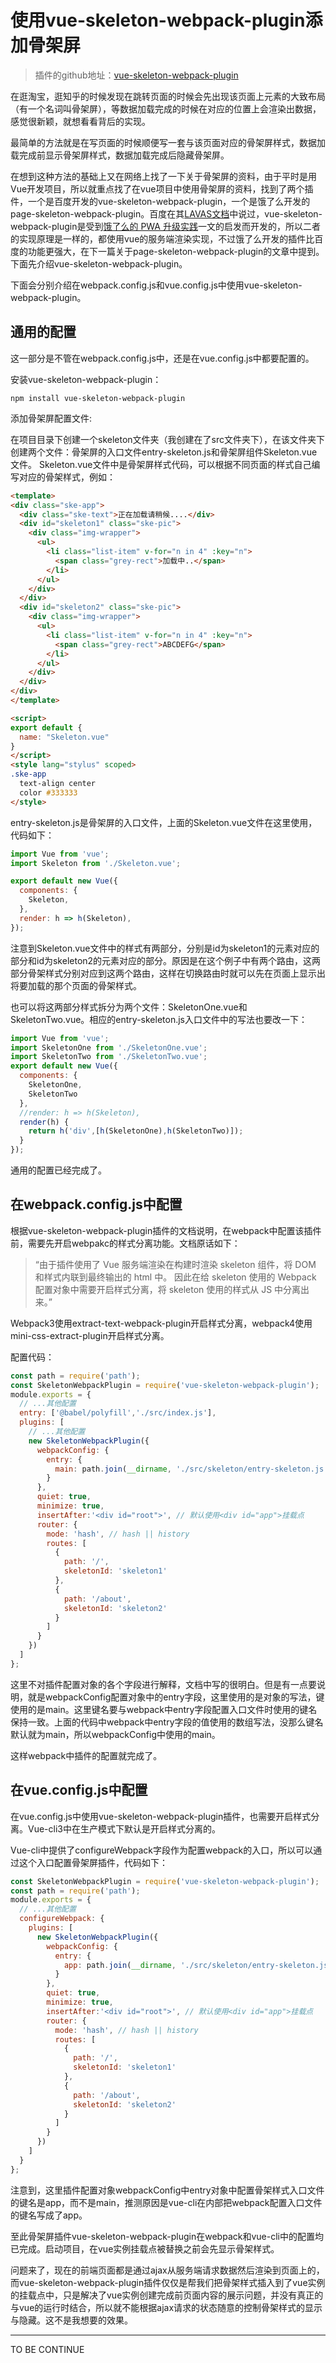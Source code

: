﻿# 使用vue-skeleton-webpack-plugin添加骨架屏
> 插件的github地址：[vue-skeleton-webpack-plugin](https://github.com/lavas-project/vue-skeleton-webpack-plugin)

  在逛淘宝，逛知乎的时候发现在跳转页面的时候会先出现该页面上元素的大致布局（有一个名词叫骨架屏），等数据加载完成的时候在对应的位置上会渲染出数据，感觉很新颖，就想看看背后的实现。

最简单的方法就是在写页面的时候顺便写一套与该页面对应的骨架屏样式，数据加载完成前显示骨架屏样式，数据加载完成后隐藏骨架屏。

在想到这种方法的基础上又在网络上找了一下关于骨架屏的资料，由于平时是用Vue开发项目，所以就重点找了在vue项目中使用骨架屏的资料，找到了两个插件，一个是百度开发的vue-skeleton-webpack-plugin，一个是饿了么开发的page-skeleton-webpack-plugin。百度在其[LAVAS文档](https://lavas.baidu.com/guide/v2/webpack/vue-skeleton-webpack-plugin)中说过，vue-skeleton-webpack-plugin是受到[饿了么的 PWA 升级实践](https://huangxuan.me/2017/07/12/upgrading-eleme-to-pwa/#%E5%9C%A8%E6%9E%84%E5%BB%BA%E6%97%B6%E4%BD%BF%E7%94%A8-vue-%E9%A2%84%E6%B8%B2%E6%9F%93%E9%AA%A8%E6%9E%B6%E5%B1%8F)一文的启发而开发的，所以二者的实现原理是一样的，都使用vue的服务端渲染实现，不过饿了么开发的插件比百度的功能更强大，在下一篇关于page-skeleton-webpack-plugin的文章中提到。下面先介绍vue-skeleton-webpack-plugin。

下面会分别介绍在webpack.config.js和vue.config.js中使用vue-skeleton-webpack-plugin。

## 通用的配置

这一部分是不管在webpack.config.js中，还是在vue.config.js中都要配置的。

安装vue-skeleton-webpack-plugin：
```
npm install vue-skeleton-webpack-plugin
```
添加骨架屏配置文件:

在项目目录下创建一个skeleton文件夹（我创建在了src文件夹下），在该文件夹下创建两个文件：骨架屏的入口文件entry-skeleton.js和骨架屏组件Skeleton.vue文件。
Skeleton.vue文件中是骨架屏样式代码，可以根据不同页面的样式自己编写对应的骨架样式，例如：
```html
<template>
<div class="ske-app">
  <div class="ske-text">正在加载请稍候....</div>
  <div id="skeleton1" class="ske-pic">
    <div class="img-wrapper">
      <ul>
        <li class="list-item" v-for="n in 4" :key="n">
          <span class="grey-rect">加载中..</span>
        </li>
      </ul>
    </div>
  </div>
  <div id="skeleton2" class="ske-pic">
    <div class="img-wrapper">
      <ul>
        <li class="list-item" v-for="n in 4" :key="n">
          <span class="grey-rect">ABCDEFG</span>
        </li>
      </ul>
    </div>
  </div>
</div>
</template>

<script>
export default {
  name: "Skeleton.vue"
}
</script>
<style lang="stylus" scoped>
.ske-app
  text-align center 
  color #333333
</style>

```

entry-skeleton.js是骨架屏的入口文件，上面的Skeleton.vue文件在这里使用，代码如下：
```javascript
import Vue from 'vue';
import Skeleton from './Skeleton.vue';

export default new Vue({
  components: {
    Skeleton,
  },
  render: h => h(Skeleton),
});
```
注意到Skeleton.vue文件中的样式有两部分，分别是id为skeleton1的元素对应的部分和id为skeleton2的元素对应的部分。原因是在这个例子中有两个路由，这两部分骨架样式分别对应到这两个路由，这样在切换路由时就可以先在页面上显示出将要加载的那个页面的骨架样式。

也可以将这两部分样式拆分为两个文件：SkeletonOne.vue和SkeletonTwo.vue。相应的entry-skeleton.js入口文件中的写法也要改一下：
```javascript
import Vue from 'vue';
import SkeletonOne from './SkeletonOne.vue';
import SkeletonTwo from './SkeletonTwo.vue';
export default new Vue({
  components: {
    SkeletonOne,
    SkeletonTwo
  },
  //render: h => h(Skeleton),
  render(h) {
    return h('div',[h(SkeletonOne),h(SkeletonTwo)]);
  }
});
```
通用的配置已经完成了。
## 在webpack.config.js中配置
根据vue-skeleton-webpack-plugin插件的文档说明，在webpack中配置该插件前，需要先开启webpakc的样式分离功能。文档原话如下：
> “由于插件使用了 Vue 服务端渲染在构建时渲染 skeleton 组件，将 DOM 和样式内联到最终输出的 html 中。 因此在给 skeleton 使用的 Webpack 配置对象中需要开启样式分离，将 skeleton 使用的样式从 JS 中分离出来。”

Webpack3使用extract-text-webpack-plugin开启样式分离，webpack4使用mini-css-extract-plugin开启样式分离。

配置代码：
```javascript
const path = require('path');
const SkeletonWebpackPlugin = require('vue-skeleton-webpack-plugin');
module.exports = {
  // ...其他配置
  entry: ['@babel/polyfill','./src/index.js'],
  plugins: [
    // ...其他配置
    new SkeletonWebpackPlugin({
      webpackConfig: {
        entry: {
          main: path.join(__dirname, './src/skeleton/entry-skeleton.js')
        }
      },
      quiet: true,
      minimize: true,
      insertAfter:'<div id="root">', // 默认使用<div id="app">挂载点
      router: {
        mode: 'hash', // hash || history
        routes: [
          {
            path: '/',
            skeletonId: 'skeleton1'
          },
          {
            path: '/about',
            skeletonId: 'skeleton2'
          }
        ]
      }
    })
  ]
};
```

这里不对插件配置对象的各个字段进行解释，文档中写的很明白。但是有一点要说明，就是webpackConfig配置对象中的entry字段，这里使用的是对象的写法，键使用的是main。这里键名要与webpack中entry字段配置入口文件时使用的键名保持一致。上面的代码中webpack中entry字段的值使用的数组写法，没那么键名默认就为main，所以webpackConfig中使用的main。

这样webpack中插件的配置就完成了。
## 在vue.config.js中配置
在vue.config.js中使用vue-skeleton-webpack-plugin插件，也需要开启样式分离。Vue-cli3中在生产模式下默认是开启样式分离的。

Vue-cli中提供了configureWebpack字段作为配置webpack的入口，所以可以通过这个入口配置骨架屏插件，代码如下：
```javascript
const SkeletonWebpackPlugin = require('vue-skeleton-webpack-plugin');
const path = require('path');
module.exports = {
  // ...其他配置
  configureWebpack: {
    plugins: [
      new SkeletonWebpackPlugin({
        webpackConfig: {
          entry: {
            app: path.join(__dirname, './src/skeleton/entry-skeleton.js')
          }
        },
        quiet: true,
        minimize: true,
        insertAfter:'<div id="root">', // 默认使用<div id="app">挂载点
        router: {
          mode: 'hash', // hash || history
          routes: [
            {
              path: '/',
              skeletonId: 'skeleton1'
            },
            {
              path: '/about',
              skeletonId: 'skeleton2'
            }
          ]
        }
      })
    ]
  }
};
```

注意到，这里插件配置对象webpackConfig中entry对象中配置骨架样式入口文件的键名是app，而不是main，推测原因是vue-cli在内部把webpack配置入口文件的键名写成了app。

至此骨架屏插件vue-skeleton-webpack-plugin在webpack和vue-cli中的配置均已完成。启动项目，在vue实例挂载点被替换之前会先显示骨架样式。

问题来了，现在的前端页面都是通过ajax从服务端请求数据然后渲染到页面上的，而vue-skeleton-webpack-plugin插件仅仅是帮我们把骨架样式插入到了vue实例的挂载点中，只是解决了vue实例创建完成前页面内容的展示问题，并没有真正的与vue的运行时结合，所以就不能根据ajax请求的状态随意的控制骨架样式的显示与隐藏。这不是我想要的效果。

* * *
TO BE CONTINUE
